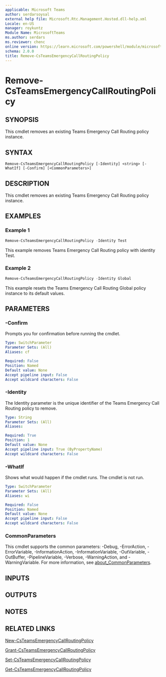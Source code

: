 ```yaml
---
applicable: Microsoft Teams
author: serdarsoysal
external help file: Microsoft.Rtc.Management.Hosted.dll-help.xml
Locale: en-US
manager: roykuntz
Module Name: MicrosoftTeams
ms.author: serdars
ms.reviewer: chenc
online version: https://learn.microsoft.com/powershell/module/microsoftteams/remove-csteamsemergencycallroutingpolicy
schema: 2.0.0
title: Remove-CsTeamsEmergencyCallRoutingPolicy
---
```


# Remove-CsTeamsEmergencyCallRoutingPolicy

## SYNOPSIS
This cmdlet removes an existing Teams Emergency Call Routing policy instance.

## SYNTAX

```
Remove-CsTeamsEmergencyCallRoutingPolicy [-Identity] <string> [-WhatIf] [-Confirm] [<CommonParameters>]
```

## DESCRIPTION
This cmdlet removes an existing Teams Emergency Call Routing policy instance.

## EXAMPLES

### Example 1
```powershell
Remove-CsTeamsEmergencyCallRoutingPolicy -Identity Test
```

This example removes Teams Emergency Call Routing policy with identity Test.

### Example 2
```powershell
Remove-CsTeamsEmergencyCallRoutingPolicy -Identity Global
```

This example resets the Teams Emergency Call Routing Global policy instance to its default values.

## PARAMETERS

### -Confirm
Prompts you for confirmation before running the cmdlet.

```yaml
Type: SwitchParameter
Parameter Sets: (All)
Aliases: cf

Required: False
Position: Named
Default value: None
Accept pipeline input: False
Accept wildcard characters: False
```

### -Identity
The Identity parameter is the unique identifier of the Teams Emergency Call Routing policy to remove.

```yaml
Type: String
Parameter Sets: (All)
Aliases:

Required: True
Position: 1
Default value: None
Accept pipeline input: True (ByPropertyName)
Accept wildcard characters: False
```

### -WhatIf
Shows what would happen if the cmdlet runs.
The cmdlet is not run.

```yaml
Type: SwitchParameter
Parameter Sets: (All)
Aliases: wi

Required: False
Position: Named
Default value: None
Accept pipeline input: False
Accept wildcard characters: False
```

### CommonParameters
This cmdlet supports the common parameters: -Debug, -ErrorAction, -ErrorVariable, -InformationAction, -InformationVariable, -OutVariable, -OutBuffer, -PipelineVariable, -Verbose, -WarningAction, and -WarningVariable. For more information, see [about_CommonParameters](https://go.microsoft.com/fwlink/?LinkID=113216).

## INPUTS

## OUTPUTS

## NOTES

## RELATED LINKS

[New-CsTeamsEmergencyCallRoutingPolicy](https://learn.microsoft.com/powershell/module/microsoftteams/new-csteamsemergencycallroutingpolicy)

[Grant-CsTeamsEmergencyCallRoutingPolicy](https://learn.microsoft.com/powershell/module/microsoftteams/grant-csteamsemergencycallroutingpolicy)

[Set-CsTeamsEmergencyCallRoutingPolicy](https://learn.microsoft.com/powershell/module/microsoftteams/set-csteamsemergencycallroutingpolicy)

[Get-CsTeamsEmergencyCallRoutingPolicy](https://learn.microsoft.com/powershell/module/microsoftteams/get-csteamsemergencycallroutingpolicy)
